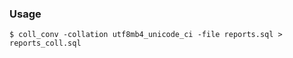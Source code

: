 ### Usage

```shell
$ coll_conv -collation utf8mb4_unicode_ci -file reports.sql > reports_coll.sql
```
